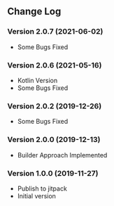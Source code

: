 ## Change Log

### Version 2.0.7 (2021-06-02)
- Some Bugs Fixed

### Version 2.0.6 (2021-05-16)
- Kotlin Version
- Some Bugs Fixed

### Version 2.0.2 (2019-12-26)
- Some Bugs Fixed

### Version 2.0.0 (2019-12-13)
- Builder Approach Implemented

### Version 1.0.0 (2019-11-27)
- Publish to jitpack
- Initial version
